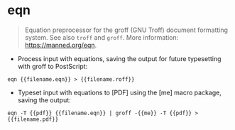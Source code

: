 # eqn

> Equation preprocessor for the groff (GNU Troff) document formatting system.
> See also `troff` and `groff`.
> More information: <https://manned.org/eqn>.

- Process input with equations, saving the output for future typesetting with groff to PostScript:

`eqn {{filename.eqn}} > {{filename.roff}}`

- Typeset input with equations to [PDF] using the [me] macro package, saving the output:

`eqn -T {{pdf}} {{filename.eqn}} | groff -{{me}} -T {{pdf}} > {{filename.pdf}}`
